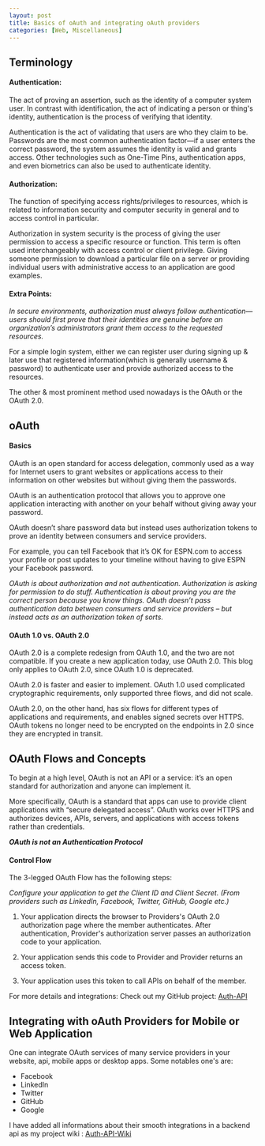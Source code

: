 ```yaml
---
layout: post
title: Basics of oAuth and integrating oAuth providers
categories: [Web, Miscellaneous]
---
```


## Terminology

#### Authentication:
The act of proving an assertion, such as the identity of a computer system user. In contrast with identification, the act of indicating a person or thing's identity, authentication is the process of verifying that identity.

Authentication is the act of validating that users are who they claim to be. Passwords are the most common authentication factor—if a user enters the correct password, the system assumes the identity is valid and grants access.
Other technologies such as One-Time Pins, authentication apps, and even biometrics can also be used to authenticate identity.

#### Authorization:
The function of specifying access rights/privileges to resources, which is related to information security and computer security in general and to access control in particular.

Authorization in system security is the process of giving the user permission to access a specific resource or function. This term is often used interchangeably with access control or client privilege. Giving someone permission to download a particular file on a server or providing individual users with administrative access to an application are good examples.

#### Extra Points:

_In secure environments, authorization must always follow authentication—users should first prove that their identities are genuine before an organization’s administrators grant them access to the requested resources._

For a simple login system, either we can register user during signing up & later use that registered information(which is generally username & password) to authenticate user and provide authorized access to the resources.

The other & most prominent method used nowadays is the OAuth or the OAuth 2.0.

## oAuth

#### Basics
OAuth is an open standard for access delegation, commonly used as a way for Internet users to grant websites or applications access to their information on other websites but without giving them the passwords.

OAuth is an authentication protocol that allows you to approve one application interacting with another on your behalf without giving away your password.

OAuth doesn’t share password data but instead uses authorization tokens to prove an identity between consumers and service providers.

For example, you can tell Facebook that it’s OK for ESPN.com to access your profile or post updates to your timeline without having to give ESPN your Facebook password.

_OAuth is about authorization and not authentication. Authorization is asking for permission to do stuff. Authentication is about proving you are the correct person because you know things. OAuth doesn’t pass authentication data between consumers and service providers – but instead acts as an authorization token of sorts._

#### OAuth 1.0 vs. OAuth 2.0
OAuth 2.0 is a complete redesign from OAuth 1.0, and the two are not compatible. If you create a new application today, use OAuth 2.0. This blog only applies to OAuth 2.0, since OAuth 1.0 is deprecated.

OAuth 2.0 is faster and easier to implement. OAuth 1.0 used complicated cryptographic requirements, only supported three flows, and did not scale.

OAuth 2.0, on the other hand, has six flows for different types of applications and requirements, and enables signed secrets over HTTPS. OAuth tokens no longer need to be encrypted on the endpoints in 2.0 since they are encrypted in transit.

## OAuth Flows and Concepts
To begin at a high level, OAuth is not an API or a service: it’s an open standard for authorization and anyone can implement it.

More specifically, OAuth is a standard that apps can use to provide client applications with “secure delegated access”. OAuth works over HTTPS and authorizes devices, APIs, servers, and applications with access tokens rather than credentials.

**_OAuth is not an Authentication Protocol_**

#### Control Flow

The 3-legged OAuth Flow has the following steps:

 _Configure your application to get the Client ID and Client Secret. (From providers such as LinkedIn, Facebook, Twitter, GitHub, Google etc.)_
1. Your application directs the browser to Providers's OAuth 2.0 authorization page where the member authenticates. After authentication, Provider's authorization server passes an authorization code to your application.

1. Your application sends this code to Provider and Provider returns an access token.

1. Your application uses this token to call APIs on behalf of the member.

For more details and integrations:
Check out my GitHub project: [Auth-API](https://github.com/jaykay12/Auth-API)

## Integrating with oAuth Providers for Mobile or Web Application

One can integrate OAuth services of many service providers in your website, api, mobile apps or desktop apps.
Some notables one's are:
- Facebook
- LinkedIn
- Twitter
- GitHub
- Google

I have added all informations about their smooth integrations in a backend api as my project wiki : [Auth-API-Wiki](https://github.com/jaykay12/Auth-API/wiki/oAuth-Integration)
